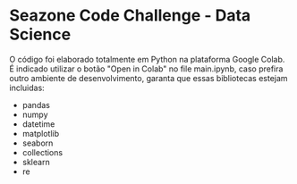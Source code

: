 # Seazone Code Challenge - Data Science
O código foi elaborado totalmente em Python na plataforma Google Colab. É indicado utilizar o botão "Open in Colab" no file main.ipynb, caso prefira outro ambiente de desenvolvimento, garanta que essas bibliotecas estejam incluidas:
* pandas
* numpy
* datetime
* matplotlib
* seaborn
* collections
* sklearn
* re 
